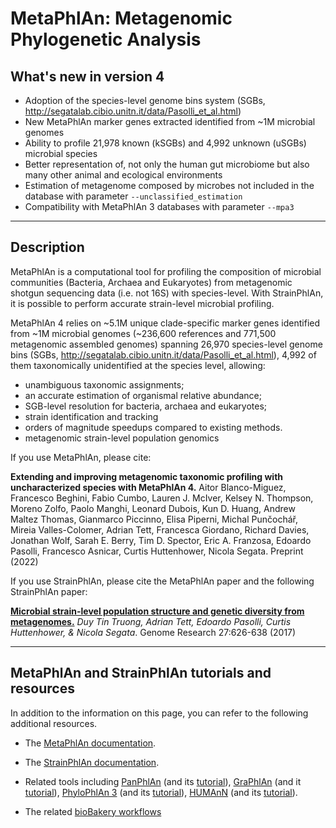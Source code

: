 # MetaPhlAn: Metagenomic Phylogenetic Analysis
## What's new in version 4
* Adoption of the species-level genome bins system (SGBs, http://segatalab.cibio.unitn.it/data/Pasolli_et_al.html)
* New MetaPhlAn marker genes extracted identified from ~1M microbial genomes
* Ability to profile 21,978 known (kSGBs) and 4,992 unknown (uSGBs) microbial species
* Better representation of, not only the human gut microbiome but also many other animal and ecological environments
* Estimation of metagenome composed by microbes not included in the database with parameter `--unclassified_estimation`
* Compatibility with MetaPhlAn 3 databases with parameter `--mpa3`
-------------

## Description
MetaPhlAn is a computational tool for profiling the composition of microbial communities (Bacteria, Archaea and Eukaryotes) from metagenomic shotgun sequencing data (i.e. not 16S) with species-level. With StrainPhlAn, it is possible to perform accurate strain-level microbial profiling.

MetaPhlAn 4 relies on ~5.1M unique clade-specific marker genes identified from ~1M microbial genomes (~236,600 references and 771,500 metagenomic assembled genomes) spanning 26,970 species-level genome bins (SGBs, http://segatalab.cibio.unitn.it/data/Pasolli_et_al.html), 4,992 of them taxonomically unidentified at the species level, allowing:

* unambiguous taxonomic assignments;
* an accurate estimation of organismal relative abundance;
* SGB-level resolution for bacteria, archaea and eukaryotes;
* strain identification and tracking
* orders of magnitude speedups compared to existing methods.
* metagenomic strain-level population genomics

If you use MetaPhlAn, please cite:

**Extending and improving metagenomic taxonomic profiling with uncharacterized species with MetaPhlAn 4.** Aitor Blanco-Miguez, Francesco Beghini, Fabio Cumbo, Lauren J. McIver, Kelsey N. Thompson, Moreno Zolfo, Paolo Manghi, Leonard Dubois, Kun D. Huang, Andrew Maltez Thomas, Gianmarco Piccinno, Elisa Piperni, Michal Punčochář, Mireia Valles-Colomer, Adrian Tett, Francesca Giordano, Richard Davies, Jonathan Wolf, Sarah E. Berry, Tim D. Spector, Eric A. Franzosa, Edoardo Pasolli, Francesco Asnicar, Curtis Huttenhower, Nicola Segata. Preprint (2022)

If you use StrainPhlAn, please cite the MetaPhlAn paper and the following StrainPhlAn paper:

[**Microbial strain-level population structure and genetic diversity from metagenomes.**](http://genome.cshlp.org/content/27/4/626.full.pdf) *Duy Tin Truong, Adrian Tett, Edoardo Pasolli, Curtis Huttenhower, & Nicola Segata*. Genome Research 27:626-638 (2017)


-------------

## MetaPhlAn and StrainPhlAn tutorials and resources

In addition to the information on this page, you can refer to the following additional resources.

* The [MetaPhlAn documentation](https://github.com/biobakery/MetaPhlAn/wiki/MetaPhlAn-4).

* The [StrainPhlAn documentation](https://github.com/biobakery/MetaPhlAn/wiki/StrainPhlAn-4).

* Related tools including [PanPhlAn](https://github.com/segatalab/panphlan) (and its [tutorial](https://github.com/segatalab/panphlan/wiki/Home)), [GraPhlAn](https://github.com/segatalab/graphlan) (and it [tutorial](https://github.com/biobakery/biobakery/wiki/graphlan)), [PhyloPhlAn 3](https://github.com/biobakery/phylophlan) (and its [tutorial](https://github.com/biobakery/biobakery/wiki/phylophlan)), [HUMAnN](https://github.com/biobakery/humann/) (and its [tutorial](https://github.com/biobakery/biobakery/wiki/humann2)).

* The related [bioBakery workflows](https://github.com/biobakery/biobakery/wiki/biobakery_workflows)
